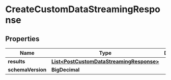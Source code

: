 

# CreateCustomDataStreamingResponse


## Properties

| Name | Type | Description | Notes |
|------------ | ------------- | ------------- | -------------|
|**results** | [**List&lt;PostCustomDataStreamingResponse&gt;**](PostCustomDataStreamingResponse.md) |  |  [optional] |
|**schemaVersion** | **BigDecimal** |  |  [optional] |



